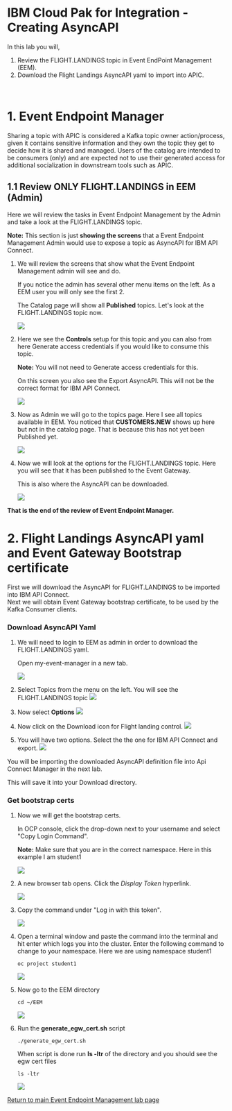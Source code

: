
# IBM Cloud Pak for Integration - Creating AsyncAPI

In this lab you will, <br> 
1) Review the FLIGHT.LANDINGS topic in Event EndPoint Management (EEM).<br>
2) Download the Flight Landings AsyncAPI yaml to import into APIC.
<br>


# 1. Event Endpoint Manager

Sharing a topic with APIC is considered a Kafka topic owner action/process, given it contains sensitive information and they own the topic they get to decide how it is shared and managed. Users of the catalog are intended to be consumers (only) and are expected not to use their generated access for additional socialization in downstream tools such as APIC.

## 1.1 Review ONLY FLIGHT.LANDINGS in EEM (Admin)

Here we will review the tasks in Event Endpoint Management by the Admin and take a look at the FLIGHT.LANDINGS topic.

**Note:** This section is just **showing the screens** that a Event Endpoint Management Admin would use to expose a topic as AsyncAPI for IBM API Connect.

1. We will review the screens that show what the Event Endpoint Management admin will see and do. 

     If you notice the admin has several other menu items on the left.  As a EEM user you will only see the first 2.
    
    The Catalog page will show all **Published** topics.  Let's look at the FLIGHT.LANDINGS topic now.  

    ![](./images/eem2.png)

1. Here we see the **Controls** setup for this topic and you can also from here Generate access credentials if you would like to consume this topic. 

    **Note:** You will not need to Generate access credentials for this.

    On this screen you also see the Export AsyncAPI.   This will not be the correct format for IBM API Connect. 

    ![](./images/eem3.png)


1. Now as Admin we will go to the topics page.   Here I see all topics available in EEM.  You noticed that **CUSTOMERS.NEW** shows up here but not in the catalog page.  That is because this has not yet been Published yet. 

    ![](./images/eem3a.png)

1. Now we will look at the options for the FLIGHT.LANDINGS topic.   Here you will see that it has been published to the Event Gateway.  

    This is also where the AsyncAPI can be downloaded.  

    ![](./images/eem4.png)

**That is the end of the review of Event Endpoint Manager.** 


# 2. Flight Landings AsyncAPI yaml and Event Gateway Bootstrap certificate

First we will download the AsyncAPI for FLIGHT.LANDINGS to be imported into IBM API Connect. 
<br>
Next we will obtain Event Gateway bootstrap certificate, to be used by the Kafka Consumer clients.

### Download AsyncAPI Yaml

1. We will need to login to EEM as admin in order to download the FLIGHT.LANDINGS yaml.

    Open my-event-manager in a new tab.

    ![](./images/eem1.png)

1. Select Topics from the menu on the left. You will see the FLIGHT.LANDINGS topic
    ![](./images/eemy1.png)

1. Now select **Options**
    ![](./images/eemy2.png)

1. Now click on the Download icon for Flight landing control.
    ![](./images/eemy3.png)

1. You will have two options.  Select the the one for IBM API Connect and export.
    ![](./images/eemy4.png)

You will be importing the downloaded AsyncAPI definition file into Api Connect Manager in the next lab.

This will save it into your Download directory. 
### Get bootstrap certs
1. Now we will get the bootstrap certs. 

    In OCP console, click the drop-down next to your username and select "Copy Login Command".

	**Note:** Make sure that you are in the correct namespace.  Here in this example I am student1 

	![](./images/image115.png)

1. A new browser tab opens. Click the *Display Token* hyperlink.

	![](./images/image116.png)
	
1. Copy the command under "Log in with this token".

	![](./images/image117.png)
	
1. Open a terminal window and paste the command into the terminal and hit enter which logs you into the cluster. Enter the following command to change to your namespace.
Here we are using namespace student1

	```
	oc project student1
	```

	![](./images/image118.png)
	
1. Now go to the EEM directory

    ```
    cd ~/EEM
    ```
	![](./images/apic2.png)

1. Run the **generate_egw_cert.sh** script

    ```
    ./generate_egw_cert.sh
    ```
    When script is done run **ls -ltr** of the directory and you should see the egw cert files

    ```
    ls -ltr
    ```

	![](./images/apic3.png)


[Return to main Event Endpoint Management lab page](../index.md#lab-abstracts)    